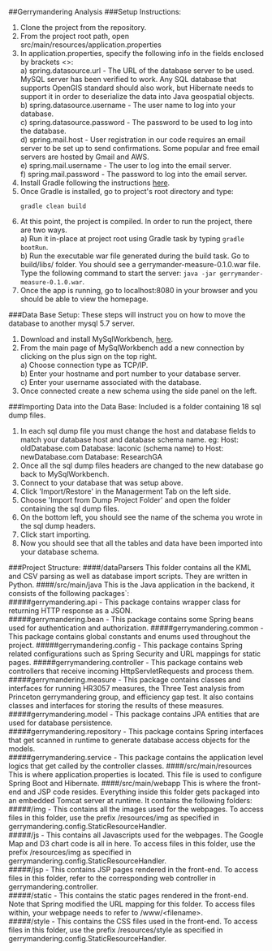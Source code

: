 ##Gerrymandering Analysis 
###Setup Instructions: 
1. Clone the project from the repository. 
2. From the project root path, open src/main/resources/application.properties
3. In application.properties, specify the following info in the fields enclosed by brackets <>:  
a) spring.datasource.url - The URL of the database server to be used. MySQL server has been verified to work. Any SQL
database that supports OpenGIS standard should also work, but Hibernate needs to support it in order to deserialize the
data into Java geospatial objects.  
b) spring.datasource.username - The user name to log into your database.  
c) spring.datasource.password - The password to be used to log into the database.  
d) spring.mail.host - User registration in our code requires an email server to be set up to send confirmations. Some
popular and free email servers are hosted by Gmail and AWS.  
e) spring.mail.username - The user to log into the email server.  
f) spring.mail.password - The password to log into the email server.  
4. Install Gradle following the instructions [here](https://gradle.org/install/).
5. Once Gradle is installed, go to project's root directory and type:
   ```
   gradle clean build
   ```
6. At this point, the project is compiled. In order to run the project, there are two ways.  
a) Run it in-place at project root using Gradle task by typing `gradle bootRun`.  
b) Run the executable war file generated during the build task. Go to build/libs/ folder. You should see a
gerrymander-measure-0.1.0.war file. Type the following command to start the server: `java -jar gerrymander-measure-0.1.0.war`.
7. Once the app is running, go to localhost:8080 in your browser and you should be able to view the homepage.


###Data Base Setup:
These steps will instruct you on how to move the database to another mysql 5.7 server.

1. Download and install MySqlWorkbench, [here](https://www.mysql.com/products/workbench/).
2. From the main page of MySqlWorkbench add a new connection by clicking on the plus sign on the top right.  
a) Choose connection type as TCP/IP.  
b) Enter your hostname and port number to your database server.  
c) Enter your username associated with the database.  
3. Once connected create a new schema using the side panel on the left. 

###Importing Data into the Data Base:
Included is a folder containing 18 sql dump files.

1. In each sql dump file you must change the host and database fields to match your database host and database schema name.
        eg: Host: oldDatabase.com   Database: laconic (schema name)
        to 
        Host: newDatabase.com   Database: ResearchGA
2. Once all the sql dump files headers are changed to the new database go back to MySqlWorkbench.
3. Connect to your database that was setup above.
4. Click 'Import/Restore' in the Managerment Tab on the left side.
5. Choose 'Import from Dump Project Folder' and open the folder containing the sql dump files.
6. On the bottom left, you should see the name of the schema you wrote in the sql dump headers.
7. Click start importing.
8. Now you should see that all the tables and data have been imported into your database schema.
    
###Project Structure:
####/dataParsers
This folder contains all the KML and CSV parsing as well as database import scripts. They are written in Python.
####/src/main/java
This is the Java application in the backend, it consists of the following packages`:  
#####gerrymandering.api -
This package contains wrapper class for returning HTTP response as a JSON.   
#####gerrymandering.bean -
This package contains some Spring beans used for authentication and authorization.
#####gerrymandering.common - 
This package contains global constants and enums used throughout the project.
#####gerrymandering.config - 
This package contains Spring related configurations such as Spring Security and URL mappings for static pages.
#####gerrymandering.controller - 
This package contains web controllers that receive incoming HttpServletRequests and process them.  
#####gerrymandering.measure - 
This package contains classes and interfaces for running HR3057 measures, the Three Test analysis from Princeton gerrymandering group,
and efficiency gap test. It also contains classes and interfaces for storing the results of these measures.  
#####gerrymandering.model - 
This package contains JPA entities that are used for database persistence.  
#####gerrymandering.repository - 
This package contains Spring interfaces that get scanned in runtime to generate database access objects for the models.   
#####gerrymandering.service - 
This package contains the application level logics that get called by the controller classes.
####/src/main/resources
This is where application.properties is located. This file is used to configure Spring Boot and Hibernate.
####/src/main/webapp
This is where the front-end and JSP code resides. Everything inside this folder gets packaged into an embedded Tomcat server
at runtime. It contains the following folders:  
#####/img - 
This contains all the images used for the webpages. To access files in this folder, use the prefix /resources/img as specified in gerrymandering.config.StaticResourceHandler.   
#####/js - 
This contains all Javascripts used for the webpages. The Google Map and D3 chart code is all in here. To access files in this folder, use the prefix /resources/img as specified in gerrymandering.config.StaticResourceHandler.  
#####/jsp - 
This contains JSP pages rendered in the front-end. To access files in this folder, refer to the corresponding web controller in gerrymandering.controller.   
#####/static - 
This contains the static pages rendered in the front-end. Note that Spring modified the URL mapping for this
 folder. To access files within, your webpage needs to refer to /www/\<filename\>.  
#####/style - 
This contains the CSS files used in the front-end. To access files in this folder, use the prefix /resources/style as specified in gerrymandering.config.StaticResourceHandler.